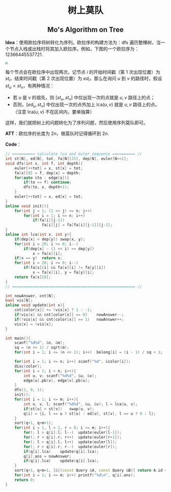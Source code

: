 <h1 style="text-align: center"> 树上莫队 </h1>

<h2 style="text-align: center"> Mo's Algorithm on Tree </h2>



**Idea**：使用欧拉序将树转化为序列。欧拉序的构建方法为：$\text{dfs}$ 遍历整棵树，当一个节点入栈或出栈时将其加入欧拉序。例如，下图的一个欧拉序为：$12366445537721$. 

<img src="https://images2018.cnblogs.com/blog/1101696/201806/1101696-20180625111030297-903825718.png" style="zoom:50%;" />

每个节点会在欧拉序中出现两次。记节点 $i$ 的开始时间戳（第 $1$ 次出现位置）为 $st_i$，结束时间戳（第 $2$ 次出现位置）为 $ed_i$，那么在询问 $u$ 到 $v$ 的路径时，假设 $st_u<st_v$，有两种情况：

- 若 $u$ 是 $v$ 的祖先，则 $[st_u,st_v]$ 中仅出现一次的点就是 $u,v$ 路径上的点；
- 否则，$[ed_u,st_v]$ 中仅出现一次的点外加上 $\text{lca}(u,v)$ 就是 $u,v$ 路径上的点。（注意 $\text{lca}(u,v)$ 不在区间内，要单独算）

这样，我们就把树上的问题转化为了序列问题，然后使用序列莫队即可。

**ATT**：欧拉序的长度为 $2n$，做莫队时记得循环到 $2n$. 

**Code**：

```cpp
// ========== calculate lca and euler sequence ========== //
int st[N], ed[N], tot, fa[N][25], dep[N], euler[N<<1];
void dfs(int x, int f, int depth){
	euler[++tot] = x, st[x] = tot;
	fa[x][0] = f, dep[x] = depth;
	for(auto &to : edge[x]){
		if(to == f)	continue;
		dfs(to, x, depth+1);
	}
	euler[++tot] = x, ed[x] = tot;
}
inline void init(){
	for(int j = 1; (1 << j) <= n; j++)
		for(int i = 1; i <= n; i++)
			if(fa[i][j-1])
				fa[i][j] = fa[fa[i][j-1]][j-1];
}
inline int lca(int x, int y){
	if(dep[x] < dep[y])	swap(x, y);
	for(int i = 20; i >= 0; i--)
		if(dep[x] - (1 << i) >= dep[y])
			x = fa[x][i];
	if(x == y)	return x;
	for(int i = 20; i >= 0; i--)
		if(fa[x][i] && fa[x][i] != fa[y][i])
			x = fa[x][i], y = fa[y][i];
	return fa[x][0];
}
// ====================================================== //

int nowAnswer, cnt[N];
bool vis[N];
inline void update(int x){
	cnt[color[x]] += !vis[x] ? 1 : -1;
	if(vis[x] && cnt[color[x]] == 0)	nowAnswer--;
	if(!vis[x] && cnt[color[x]] == 1)	nowAnswer++;
	vis[x] = !vis[x];
}

int main(){
	scanf("%d%d", &n, &m);
	sq = (n << 1) / sqrt(m);
	for(int i = 1; i <= (n << 1); i++)	belong[i] = (i - 1) / sq + 1;

	for(int i = 1; i <= n; i++)	scanf("%d", &color[i]);
	disc(color);
	for(int i = 1; i < n; i++){
		int u, v; scanf("%d%d", &u, &v);
		edge[u].pb(v), edge[v].pb(u);
	}
	dfs(1, 0, 1);
	init();
	for(int i = 1; i <= m; i++){
		int u, v, l; scanf("%d%d", &u, &v); l = lca(u, v);
		if(st[u] > st[v])	swap(u, v);
		q[i] = {i, l == u ? st[u] : ed[u], st[v], l == u ? 0 : l};
	}
	sort(q+1, q+m+1);
	for(int i = 1, l = 1, r = 0; i <= m; i++){
		for(; l > q[i].l; l--)	update(euler[l-1]);
		for(; r < q[i].r; r++)	update(euler[r+1]);
		for(; l < q[i].l; l++)	update(euler[l]);
		for(; r > q[i].r; r--)	update(euler[r]);
		if(q[i].lca)	update(q[i].lca);
		q[i].ans = nowAnswer;
		if(q[i].lca)	update(q[i].lca);
	}
	sort(q+1, q+m+1, [&](const Query &A, const Query &B){ return A.id < B.id; } );
	for(int i = 1; i <= m; i++)	printf("%d\n", q[i].ans);
	return 0;
}
```

